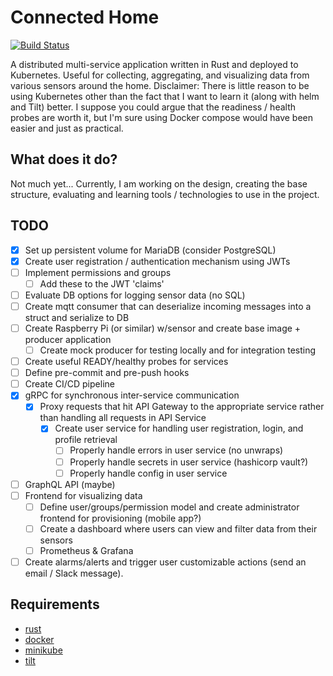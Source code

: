 # Connected Home

[![Build Status](https://drone.stephensampson.dev/api/badges/stphnsmpsn/connected-home/status.svg)](https://drone.stephensampson.dev/stphnsmpsn/connected-home)

A distributed multi-service application written in Rust and deployed to Kubernetes. Useful for collecting, aggregating, 
and visualizing data from various sensors around the home. Disclaimer: There is little reason to be using Kubernetes 
other than the fact that I want to learn it (along with helm and Tilt) better. I suppose you could argue that the 
readiness / health probes are worth it, but I'm sure using Docker compose would have been easier and just as practical. 


## What does it do?

Not much yet... Currently, I am working on the design, creating the base structure, evaluating and learning tools / 
technologies to use in the project. 

## TODO

* [x] Set up persistent volume for MariaDB (consider PostgreSQL)
* [x] Create user registration / authentication mechanism using JWTs
* [ ] Implement permissions and groups 
  * [ ] Add these to the JWT 'claims'
* [ ] Evaluate DB options for logging sensor data (no SQL)  
* [ ] Create mqtt consumer that can deserialize incoming messages into a struct and serialize to DB
* [ ] Create Raspberry Pi (or similar) w/sensor and create base image + producer application
    * [ ] Create mock producer for testing locally and for integration testing
* [ ] Create useful READY/healthy probes for services
* [ ] Define pre-commit and pre-push hooks
* [ ] Create CI/CD pipeline    
* [x] gRPC for synchronous inter-service communication
  * [x] Proxy requests that hit API Gateway to the appropriate service rather than handling all requests in API Service
    * [x] Create user service for handling user registration, login, and profile retrieval 
      * [ ] Properly handle errors in user service (no unwraps)
      * [ ] Properly handle secrets in user service (hashicorp vault?)
      * [ ] Properly handle config in user service
* [ ] GraphQL API (maybe)
* [ ] Frontend for visualizing data
    * [ ] Define user/groups/permission model and create administrator frontend for provisioning (mobile app?)
    * [ ] Create a dashboard where users can view and filter data from their sensors
    * [ ] Prometheus & Grafana
* [ ] Create alarms/alerts and trigger user customizable actions (send an email / Slack message). 

## Requirements

* [rust](https://www.rust-lang.org/tools/install)
* [docker](https://www.docker.com/)
* [minikube](https://minikube.sigs.k8s.io/docs/start/)
* [tilt](https://tilt.dev/)
